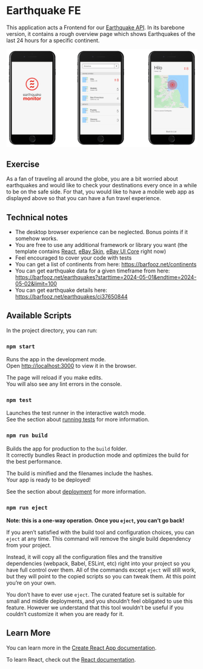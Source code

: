 # Earthquake FE

This application acts a Frontend for our [Earthquake API](https://github.com/sdepold/earthquake-api).
In its barebone version, it contains a rough overview page which shows Earthquakes of the last 24 hours for a specific continent.

![Goal](./goal.png)

## Exercise

As a fan of traveling all around the globe, you are a bit worried about earthquakes and would like to check your destinations every once in a while to be on the safe side. For that, you would like to have a mobile web app as displayed above so that you can have a fun travel experience.

## Technical notes

- The desktop browser experience can be neglected. Bonus points if it somehow works.
- You are free to use any additional framework or library you want (the template contains [React](https://react.dev/), [eBay Skin](https://github.com/eBay/ebayui-core-react), [eBay UI Core](https://opensource.ebay.com/skin/) right now)
- Feel encouraged to cover your code with tests
- You can get a list of continents from here:
https://barfooz.net/continents
- You can get earthquake data for a given timeframe from here:
https://barfooz.net/earthquakes?starttime=2024-05-01&endtime=2024-05-02&limit=100
- You can get earthquake details here: https://barfooz.net/earthquakes/ci37650844

## Available Scripts

In the project directory, you can run:

### `npm start`

Runs the app in the development mode.\
Open [http://localhost:3000](http://localhost:3000) to view it in the browser.

The page will reload if you make edits.\
You will also see any lint errors in the console.

### `npm test`

Launches the test runner in the interactive watch mode.\
See the section about [running tests](https://facebook.github.io/create-react-app/docs/running-tests) for more information.

### `npm run build`

Builds the app for production to the `build` folder.\
It correctly bundles React in production mode and optimizes the build for the best performance.

The build is minified and the filenames include the hashes.\
Your app is ready to be deployed!

See the section about [deployment](https://facebook.github.io/create-react-app/docs/deployment) for more information.

### `npm run eject`

**Note: this is a one-way operation. Once you `eject`, you can’t go back!**

If you aren’t satisfied with the build tool and configuration choices, you can `eject` at any time. This command will remove the single build dependency from your project.

Instead, it will copy all the configuration files and the transitive dependencies (webpack, Babel, ESLint, etc) right into your project so you have full control over them. All of the commands except `eject` will still work, but they will point to the copied scripts so you can tweak them. At this point you’re on your own.

You don’t have to ever use `eject`. The curated feature set is suitable for small and middle deployments, and you shouldn’t feel obligated to use this feature. However we understand that this tool wouldn’t be useful if you couldn’t customize it when you are ready for it.

## Learn More

You can learn more in the [Create React App documentation](https://facebook.github.io/create-react-app/docs/getting-started).

To learn React, check out the [React documentation](https://reactjs.org/).
